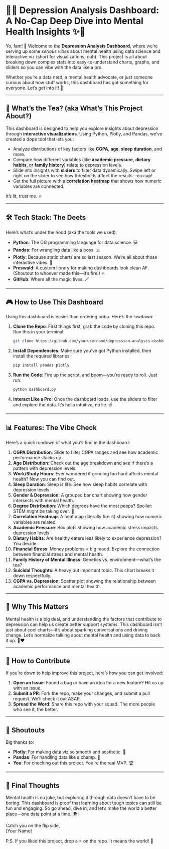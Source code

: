 # 🧠✨ Depression Analysis Dashboard: A No-Cap Deep Dive into Mental Health Insights ✨🧠

Yo, fam! 👋 Welcome to the **Depression Analysis Dashboard**, where we’re serving up some *serious vibes* about mental health using data science and interactive viz (short for visualizations, duh). This project is all about breaking down complex stats into easy-to-understand charts, graphs, and sliders so you can vibe with the data like a pro. 

Whether you’re a data nerd, a mental health advocate, or just someone curious about how stuff works, this dashboard has got something for everyone. Let’s get into it! 🚀

---

## 🌟 What’s the Tea? (aka What’s This Project About?)

This dashboard is designed to help you explore insights about depression through **interactive visualizations**. Using Python, Plotly, and Pandas, we’ve created a dope tool that lets you:

- Analyze distributions of key factors like **CGPA**, **age**, **sleep duration**, and more.
- Compare how different variables (like **academic pressure**, **dietary habits**, or **family history**) relate to depression levels.
- Slide into insights with **sliders** to filter data dynamically. Swipe left or right on the slider to see how thresholds affect the results—no cap!
- Get the full picture with a **correlation heatmap** that shows how numeric variables are connected.

It’s lit, trust me. 🔥

---

## 🛠️ Tech Stack: The Deets

Here’s what’s under the hood (aka the tools we used):

- **Python**: The OG programming language for data science. 💻
- **Pandas**: For wrangling data like a boss. 📊
- **Plotly**: Because static charts are so last season. We’re all about those interactive vibes. 🎨
- **Preswald**: A custom library for making dashboards look clean AF. (Shoutout to whoever made this—it’s fire!) 🔥
- **GitHub**: Where all the magic lives. 🪄

---

## 🎮 How to Use This Dashboard

Using this dashboard is easier than ordering boba. Here’s the lowdown:

1. **Clone the Repo**: First things first, grab the code by cloning this repo. Run this in your terminal:
   ```bash
   git clone https://github.com/yourusername/depression-analysis-dashboard.git
   ```

2. **Install Dependencies**: Make sure you’ve got Python installed, then install the required libraries:
   ```bash
   pip install pandas plotly
   ```

3. **Run the Code**: Fire up the script, and boom—you’re ready to roll. Just run:
   ```bash
   python dashboard.py
   ```

4. **Interact Like a Pro**: Once the dashboard loads, use the sliders to filter and explore the data. It’s hella intuitive, no lie. ✌️

---

## 📊 Features: The Vibe Check

Here’s a quick rundown of what you’ll find in the dashboard:

1. **CGPA Distribution**: Slide to filter CGPA ranges and see how academic performance stacks up.
2. **Age Distribution**: Check out the age breakdown and see if there’s a pattern with depression levels.
3. **Work/Study Hours**: Ever wondered if grinding too hard affects mental health? Now you can find out.
4. **Sleep Duration**: Sleep is life. See how sleep habits correlate with depression levels.
5. **Gender & Depression**: A grouped bar chart showing how gender intersects with mental health.
6. **Degree Distribution**: Which degrees have the most peeps? Spoiler: STEM might be taking over. 🤔
7. **Correlation Heatmap**: A heat map (literally fire 🔥) showing how numeric variables are related.
8. **Academic Pressure**: Box plots showing how academic stress impacts depression levels.
9. **Dietary Habits**: Are healthy eaters less likely to experience depression? You decide.
10. **Financial Stress**: Money problems = big mood. Explore the connection between financial stress and mental health.
11. **Family History of Mental Illness**: Genetics vs. environment—what’s the tea?
12. **Suicidal Thoughts**: A heavy but important topic. This chart breaks it down respectfully.
13. **CGPA vs. Depression**: Scatter plot showing the relationship between academic performance and mental health.

---

## 🙌 Why This Matters

Mental health is a big deal, and understanding the factors that contribute to depression can help us create better support systems. This dashboard isn’t just about cool charts—it’s about sparking conversations and driving change. Let’s normalize talking about mental health and using data to back it up. 💬❤️

---

## 🤝 How to Contribute

If you’re down to help improve this project, here’s how you can get involved:

1. **Open an Issue**: Found a bug or have an idea for a new feature? Hit us up with an issue.
2. **Submit a PR**: Fork the repo, make your changes, and submit a pull request. We’ll check it out ASAP.
3. **Spread the Word**: Share this repo with your squad. The more people who see it, the better.

---

## 🙏 Shoutouts

Big thanks to:

- **Plotly**: For making data viz so smooth and aesthetic. 🎨
- **Pandas**: For handling data like a champ. 🐼
- **You**: For checking out this project. You’re the real MVP. 🏆

---

## 💌 Final Thoughts

Mental health is no joke, but exploring it through data doesn’t have to be boring. This dashboard is proof that learning about tough topics can still be fun and engaging. So go ahead, dive in, and let’s make the world a better place—one data point at a time. 🌍✨

Catch you on the flip side,  
[Your Name]  

P.S. If you liked this project, drop a ⭐ on the repo. It means the world! 🌟
